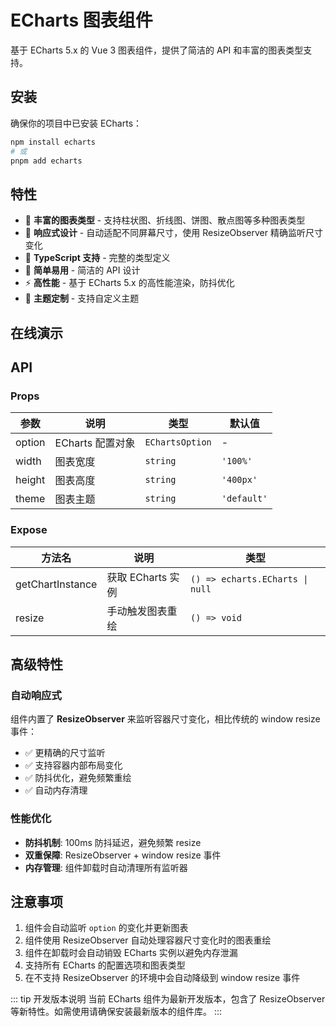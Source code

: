# ECharts 图表组件

基于 ECharts 5.x 的 Vue 3 图表组件，提供了简洁的 API 和丰富的图表类型支持。

## 安装

确保你的项目中已安装 ECharts：

```bash
npm install echarts
# 或
pnpm add echarts
```

## 特性

- 🎨 **丰富的图表类型** - 支持柱状图、折线图、饼图、散点图等多种图表类型
- 📱 **响应式设计** - 自动适配不同屏幕尺寸，使用 ResizeObserver 精确监听尺寸变化
- 🎯 **TypeScript 支持** - 完整的类型定义
- 🔧 **简单易用** - 简洁的 API 设计
- ⚡ **高性能** - 基于 ECharts 5.x 的高性能渲染，防抖优化
- 🎨 **主题定制** - 支持自定义主题

## 在线演示

<script setup>
import Demo1 from './demo1.vue'
</script>

<Demo1 />

## API

### Props

| 参数   | 说明             | 类型            | 默认值      |
| ------ | ---------------- | --------------- | ----------- |
| option | ECharts 配置对象 | `EChartsOption` | -           |
| width  | 图表宽度         | `string`        | `'100%'`    |
| height | 图表高度         | `string`        | `'400px'`   |
| theme  | 图表主题         | `string`        | `'default'` |

### Expose

| 方法名           | 说明              | 类型                            |
| ---------------- | ----------------- | ------------------------------- |
| getChartInstance | 获取 ECharts 实例 | `() => echarts.ECharts \| null` |
| resize           | 手动触发图表重绘  | `() => void`                    |

## 高级特性

### 自动响应式

组件内置了 **ResizeObserver** 来监听容器尺寸变化，相比传统的 window resize 事件：

- ✅ 更精确的尺寸监听
- ✅ 支持容器内部布局变化
- ✅ 防抖优化，避免频繁重绘
- ✅ 自动内存清理

### 性能优化

- **防抖机制**: 100ms 防抖延迟，避免频繁 resize
- **双重保障**: ResizeObserver + window resize 事件
- **内存管理**: 组件卸载时自动清理所有监听器

## 注意事项

1. 组件会自动监听 `option` 的变化并更新图表
2. 组件使用 ResizeObserver 自动处理容器尺寸变化时的图表重绘
3. 组件在卸载时会自动销毁 ECharts 实例以避免内存泄漏
4. 支持所有 ECharts 的配置选项和图表类型
5. 在不支持 ResizeObserver 的环境中会自动降级到 window resize 事件

::: tip 开发版本说明
当前 ECharts 组件为最新开发版本，包含了 ResizeObserver 等新特性。如需使用请确保安装最新版本的组件库。
:::
